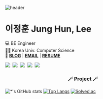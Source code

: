 
![header](https://capsule-render.vercel.app/api?type=soft&color=auto&height=150&section=header&text=JungHun%20Lee&fontSize=70&animation=twinkling)

# 이정훈 Jung Hun, Lee

💻 BE Engineer   
👩‍🎓 Korea Univ. Computer Science  
📌 **[BLOG](https://dw3232.tistory.com)** |
**[EMAIL](mailto:person00333@gmail.com)** | **[RESUME](https://career.programmers.co.kr/job_profiles/44986)**

<p>
  <img src="https://img.shields.io/badge/Python-3766AB?style=flat-square&logo=Python&logoColor=white"/></a>&nbsp 
  <img src="https://img.shields.io/badge/Java-007396?style=flat-square&logo=Java&logoColor=white"/></a>&nbsp 
  <img src="https://img.shields.io/badge/Javascript-ffb13b?style=flat-square&logo=javascript&logoColor=white"/></a>&nbsp 
  <img src="https://img.shields.io/badge/SpringBoot-6DB33F?style=flat-square&logo=Spring&logoColor=white"/></a>&nbsp 
  <img src="https://img.shields.io/badge/Mysql-E6B91E?style=flat-square&logo=MySql&logoColor=white"/></a>&nbsp  
</p>

<h3 align="center">🪄 Project 🪄</h3>

<div align="center" style="text-align:center">

</div>




![*'s GitHub stats](https://github-readme-stats.vercel.app/api?username=person003333&show_icons=true&theme=tokyonight)
[![Top Langs](https://github-readme-stats.vercel.app/api/top-langs/?username=person003333&layout=compact)](https://github.com/person003333/github-readme-stats)
[![Solved.ac](http://mazassumnida.wtf/api/generate_badge?boj=24869)](https://solved.ac/profile/24869)





<!--
### Hi there 👋


**person003333/person003333** is a ✨ _special_ ✨ repository because its `README.md` (this file) appears on your GitHub profile.

Here are some ideas to get you started:

- 🔭 I’m currently working on ...
- 🌱 I’m currently learning ...
- 👯 I’m looking to collaborate on ...
- 🤔 I’m looking for help with ...
- 💬 Ask me about ...
- 📫 How to reach me: ...
- 😄 Pronouns: ...
- ⚡ Fun fact: ...
-->
